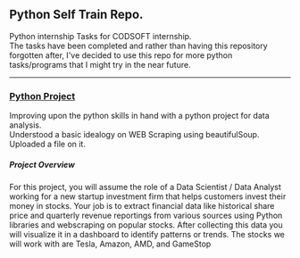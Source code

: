 ## Python Self Train Repo.  
Python internship Tasks for CODSOFT internship.  
The tasks have been completed and rather than having this repository forgotten after, I've decided to use this repo for more python tasks/programs that I might try in the near future.    

<hr>  


### [Python Project](https://www.coursera.org/learn/python-project-for-data-science/home/welcome)
Improving upon the python skills in hand with a python project for data analysis.  
Understood a basic idealogy on WEB Scraping using beautifulSoup.  
Uploaded a file on it.
##### Project Overview
For this project, you will assume the role of a Data Scientist / Data Analyst working for a new startup investment firm that helps customers invest their money in stocks. Your job is to extract financial data like historical share price and quarterly revenue reportings from various sources using Python libraries and webscraping on popular stocks. After collecting this data you will visualize it in a dashboard to identify patterns or trends. The stocks we will work with are Tesla, Amazon, AMD, and GameStop


